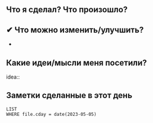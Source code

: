 ## Что я сделал? Что произошло?



## ✔ Что можно изменить/улучшить?
- 

## Какие идеи/мысли меня посетили?
idea::

## Заметки сделанные в этот день
```dataview
LIST
WHERE file.cday = date(2023-05-05)
```